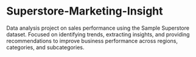 # Superstore-Marketing-Insight
Data analysis project on sales performance using the Sample Superstore dataset. Focused on identifying trends, extracting insights, and providing recommendations to improve business performance across regions, categories, and subcategories.
